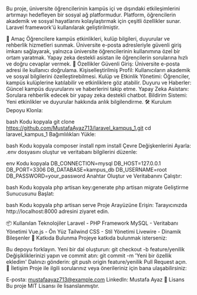 Bu proje, üniversite öğrencilerinin kampüs içi ve dışındaki etkileşimlerini artırmayı hedefleyen bir sosyal ağ platformudur. Platform, öğrencilerin akademik ve sosyal hayatlarını kolaylaştırmak için çeşitli özellikler sunar. Laravel framework'ü kullanılarak geliştirilmiştir.

🎯 Amaç
Öğrencilere kampüs etkinlikleri, kulüp bilgileri, duyurular ve rehberlik hizmetleri sunmak.
Üniversite e-posta adresleriyle güvenli giriş imkanı sağlayarak, yalnızca üniversite öğrencilerinin kullanımına özel bir ortam yaratmak.
Yapay zeka destekli asistan ile öğrencilerin sorularına hızlı ve doğru cevaplar vermek.
🚀 Özellikler
Güvenli Giriş: Üniversite e-posta adresi ile kullanıcı doğrulama.
Kişiselleştirilmiş Profil: Kullanıcıların akademik ve sosyal bilgilerini özelleştirebilmesi.
Kulüp ve Etkinlik Yönetimi: Öğrenciler, kampüs kulüplerine katılabilir ve etkinliklere göz atabilir.
Duyuru ve Haberler: Güncel kampüs duyurularını ve haberlerini takip etme.
Yapay Zeka Asistanı: Sorulara rehberlik edecek bir yapay zeka destekli chatbot.
Bildirim Sistemi: Yeni etkinlikler ve duyurular hakkında anlık bilgilendirme.
🛠️ Kurulum
Depoyu Klonla:

bash
Kodu kopyala
git clone https://github.com/MustafaAyaz713/laravel_kampus_1.git
cd laravel_kampus_1
Bağımlılıkları Yükle:

bash
Kodu kopyala
composer install
npm install
Çevre Değişkenlerini Ayarla: .env dosyasını oluştur ve veritabanı bilgilerini düzenle:

env
Kodu kopyala
DB_CONNECTION=mysql
DB_HOST=127.0.0.1
DB_PORT=3306
DB_DATABASE=kampus_db
DB_USERNAME=root
DB_PASSWORD=your_password
Anahtar Oluştur ve Veritabanını Çalıştır:

bash
Kodu kopyala
php artisan key:generate
php artisan migrate
Geliştirme Sunucusunu Başlat:

bash
Kodu kopyala
php artisan serve
Proje Arayüzüne Erişin: Tarayıcınızda http://localhost:8000 adresini ziyaret edin.

📦 Kullanılan Teknolojiler
Laravel - PHP Framework
MySQL - Veritabanı Yönetimi
Vue.js - Ön Yüz
Tailwind CSS - Stil Yönetimi
Livewire - Dinamik Bileşenler
🌟 Katkıda Bulunma
Projeye katkıda bulunmak isterseniz:

Bu depoyu forklayın.
Yeni bir dal oluşturun: git checkout -b feature/yenilik
Değişikliklerinizi yapın ve commit atın: git commit -m 'Yeni bir özellik ekledim'
Dalınızı gönderin: git push origin feature/yenilik
Pull Request açın.
📧 İletişim
Proje ile ilgili sorularınız veya önerileriniz için bana ulaşabilirsiniz:

E-posta: mustafaayaz713@example.com
LinkedIn: Mustafa Ayaz
🔖 Lisans
Bu proje MIT Lisansı ile lisanslanmıştır.
